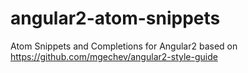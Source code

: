 # angular2-atom-snippets
Atom Snippets and Completions for Angular2 based on https://github.com/mgechev/angular2-style-guide
